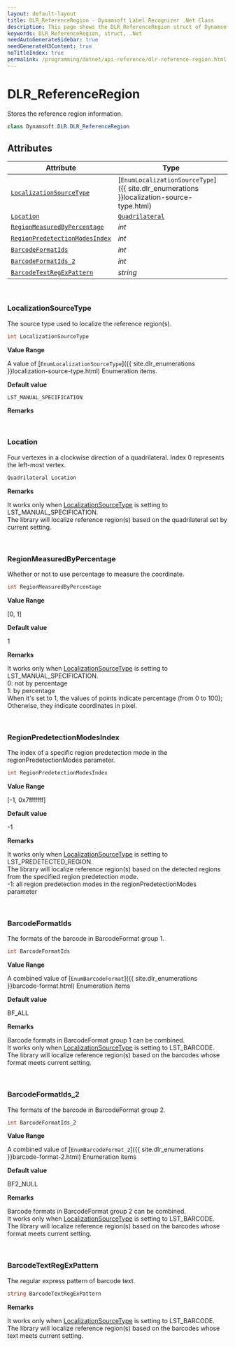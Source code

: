 ```yaml
---
layout: default-layout
title: DLR_ReferenceRegion - Dynamsoft Label Recognizer .Net Class
description: This page shows the DLR_ReferenceRegion struct of Dynamsoft Label Recognizer for .Net Language.
keywords: DLR_ReferenceRegion, struct, .Net
needAutoGenerateSidebar: true
needGenerateH3Content: true
noTitleIndex: true
permalink: /programming/dotnet/api-reference/dlr-reference-region.html
---
```



# DLR_ReferenceRegion
Stores the reference region information.  

```csharp
class Dynamsoft.DLR.DLR_ReferenceRegion
``` 

## Attributes
  
| Attribute | Type |
|---------- | ---- |
| [`LocalizationSourceType`](#localizationsourcetype) | [`EnumLocalizationSourceType`]({{ site.dlr_enumerations }}localization-source-type.html) |
| [`Location`](#location) | [`Quadrilateral`](quadrilateral.html) |
| [`RegionMeasuredByPercentage`](#regionmeasuredbypercentage) | *int* |
| [`RegionPredetectionModesIndex`](#regionpredetectionmodesindex) | *int* |
| [`BarcodeFormatIds`](#barcodeformatids) | *int* |
| [`BarcodeFormatIds_2`](#barcodeformatids_2) | *int* |
| [`BarcodeTextRegExPattern`](#barcodetextregexpattern) | *string* |

&nbsp;

### LocalizationSourceType
The source type used to localize the reference region(s).
```csharp
int LocalizationSourceType
```

**Value Range**

A value of [`EnumLocalizationSourceType`]({{ site.dlr_enumerations }}localization-source-type.html) Enumeration items.

**Default value**

`LST_MANUAL_SPECIFICATION`

**Remarks**



&nbsp;

### Location
Four vertexes in a clockwise direction of a quadrilateral. Index 0 represents the left-most vertex. 
```csharp
Quadrilateral Location
```

**Remarks**

It works only when [LocalizationSourceType](#localizationsourcetype) is setting to LST_MANUAL_SPECIFICATION.<br>
    The library will localize reference region(s) based on the quadrilateral set by current setting.<br>

&nbsp;

### RegionMeasuredByPercentage
Whether or not to use percentage to measure the coordinate.
```csharp
int RegionMeasuredByPercentage
```

**Value Range**

[0, 1]

**Default value**

1

**Remarks**

It works only when [LocalizationSourceType](#localizationsourcetype) is setting to LST_MANUAL_SPECIFICATION.<br>
    0: not by percentage<br>
    1: by percentage<br>
    When it's set to 1, the values of points indicate percentage (from 0 to 100); Otherwise, they indicate coordinates in pixel.  


&nbsp;

### RegionPredetectionModesIndex
The index of a specific region predetection mode in the regionPredetectionModes parameter.
```csharp
int RegionPredetectionModesIndex
```

**Value Range**

[-1, 0x7fffffff]

**Default value**

-1

**Remarks**

It works only when [LocalizationSourceType](#localizationsourcetype) is setting to LST_PREDETECTED_REGION.<br>
    The library will localize reference region(s) based on the detected regions from the specified region predetection mode.<br>
    -1: all region predetection modes in the regionPredetectionModes parameter
    

&nbsp;

### BarcodeFormatIds
The formats of the barcode in BarcodeFormat group 1.
```csharp
int BarcodeFormatIds
```

**Value Range**

A combined value of [`EnumBarcodeFormat`]({{ site.dlr_enumerations }}barcode-format.html) Enumeration items

**Default value**

BF_ALL

**Remarks**

Barcode formats in BarcodeFormat group 1 can be combined.<br>
    It works only when [LocalizationSourceType](#localizationsourcetype) is setting to LST_BARCODE.<br>
    The library will localize reference region(s) based on the barcodes whose format meets current setting.  
    

&nbsp;

### BarcodeFormatIds_2
The formats of the barcode in BarcodeFormat group 2.
```csharp
int BarcodeFormatIds_2
```

**Value Range**

A combined value of [`EnumBarcodeFormat_2`]({{ site.dlr_enumerations }}barcode-format-2.html) Enumeration items

**Default value**

BF2_NULL

**Remarks**

Barcode formats in BarcodeFormat group 2 can be combined.<br>
    It works only when [LocalizationSourceType](#localizationsourcetype) is setting to LST_BARCODE.<br>
    The library will localize reference region(s) based on the barcodes whose format meets current setting.

&nbsp;

### BarcodeTextRegExPattern
The regular express pattern of barcode text.
```csharp
string BarcodeTextRegExPattern
```

**Remarks**

It works only when [LocalizationSourceType](#localizationsourcetype) is setting to LST_BARCODE.<br>
    The library will localize reference region(s) based on the barcodes whose text meets current setting.
